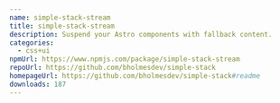 ```yaml
---
name: simple-stack-stream
title: simple-stack-stream
description: Suspend your Astro components with fallback content.
categories:
  - css+ui
npmUrl: https://www.npmjs.com/package/simple-stack-stream
repoUrl: https://github.com/bholmesdev/simple-stack
homepageUrl: https://github.com/bholmesdev/simple-stack#readme
downloads: 187
---
```


